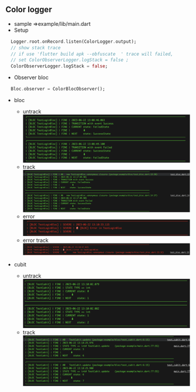 ## Color logger 

* sample =>example/lib/main.dart
* Setup
``` dart
  Logger.root.onRecord.listen(ColorLogger.output);
  // show stack trace
  // if use 'flutter build apk --obfuscate  ' trace will failed, 
  // set ColorObserverLogger.logStack = false ;
  ColorObserverLogger.logStack = false;

```
* Observer bloc
```dart 
  Bloc.observer = ColorBlocObserver();

```

* bloc 
    * untrack
        ![image](assets/bloc.png )
    * track
         ![image](assets/bloc_track.png )
    * error
        ![image](assets/bloc_error.png )
    * error track
        ![image](assets/bloc_error_track.png )

* cubit
    * untrack
        ![image](assets/cubit.png )
    * track
        ![image](assets/cubit_track.png )

  